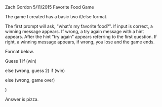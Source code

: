 Zach Gordon
5/11/2015
Favorite Food Game

The game I created has a basic two if/else format.

The first prompt will ask, "what's my favorite food?". If input is correct, a winning message appears. If wrong, a try again message with a hint appears. After the hint "try again" appears referring to the first question. If right, a winning message appears, if wrong, you lose and the game ends.

Format below.


Guess 1
if (win)

else (wrong, guess 2)
  if (win)

  else (wrong, game over)

)

Answer is pizza.
